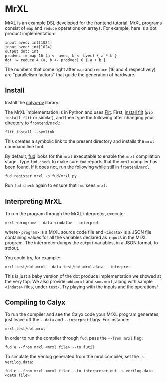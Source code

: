 # MrXL

MrXL is an example DSL developed for the [frontend tutorial][fronttut].
MrXL programs consist of `map` and `reduce` operations on arrays. 
For example, here is a dot product implementation:

    input avec: int[1024]
    input bvec: int[1024]
    output dot: int
    prodvec := map 16 (a <- avec, b <- bvec) { a * b }
    dot := reduce 4 (a, b <- prodvec) 0 { a + b }

The numbers that come right after `map` and `reduce` (16 and 4 respectively) are "parallelism factors" that guide the generation of hardware.


Install
-------

Install the [calyx-py](../calyx-py.md) library.

The MrXL implementation is in Python and uses [Flit][].
First, [install flit][flit] (`pip install flit` or similar), and then type the
following after changing your directory to `frontend/mrxl`:

    flit install --symlink

This creates a symbolic link to the present directory and installs the `mrxl` command line tool.

By default, [fud](../fud) looks for the `mrxl` executable to enable
the `mrxl` compilation stage.
Type `fud check` to make sure `fud` reports that the `mrxl` compiler has been
found. If it does not, run the following while still in `frontend/mrxl`.

    fud register mrxl -p fud/mrxl.py

Run `fud check` again to ensure that `fud` sees `mrxl`.


Interpreting MrXL
-----------------

To run the program through the MrXL interpreter, execute:

    mrxl <program> --data <indata> --interpret

where `<program>` is a MrXL source code file and `<indata>` is a JSON file containing values for all the variables declared as `input`s in the MrXL program. The interpreter dumps the `output` variables, in a JSON format, to stdout.

You could try, for example:

    mrxl test/dot.mrxl --data test/dot.mrxl.data --interpret

This is just a baby version of the dot produce implementation we showed at the very top.
We also provide `add.mrxl` and `sum.mrxl`, along with sample `<indata>` files, under `test/`. Try playing with the inputs and the operations!


Compiling to Calyx
------------------

To run the compiler and see the Calyx code your MrXL program generates, just leave off the `--data` and `--interpret` flags. For instance:

    mrxl test/dot.mrxl

In order to run the compiler through `fud`, pass the `--from mrxl` flag:

    fud e --from mrxl <mrxl file> --to futil

To simulate the Verilog generated from the mrxl compiler, set the `-s
verilog.data`:

    fud e --from mrxl <mrxl file> --to interpreter-out -s verilog.data <data file>


[flit]: https://flit.readthedocs.io/en/latest/index.html
[fronttut]: ../tutorial/frontend-tut.md
